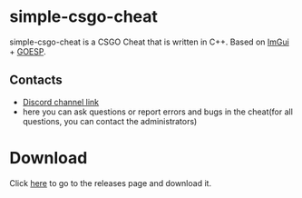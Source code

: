   # simple-csgo-cheat

simple-csgo-cheat is a CSGO Cheat that is written in C++. Based on [ImGui](https://github.com/ocornut/imgui) + [GOESP](https://github.com/danielkrupinski/GOESP).
  
  ## Contacts
  - [Discord channel link](https://discord.gg/vDexdDE) 
  - here you can ask questions or report errors and bugs in the cheat(for all questions, you can contact the administrators)

  # Download
  Click [here](https://github.com/KisSsArt/CPN/releases) to go to the releases page and download it.
